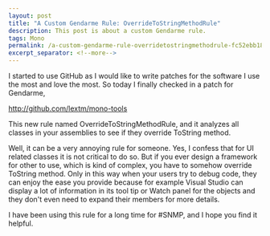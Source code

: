 ```yaml
---
layout: post
title: "A Custom Gendarme Rule: OverrideToStringMethodRule"
description: This post is about a custom Gendarme rule.
tags: Mono
permalink: /a-custom-gendarme-rule-overridetostringmethodrule-fc52ebb18c78
excerpt_separator: <!--more-->
---
```

I started to use GitHub as I would like to write patches for the software I use the most and love the most. So today I finally checked in a patch for Gendarme,

http://github.com/lextm/mono-tools
<!--more-->

This new rule named OverrideToStringMethodRule, and it analyzes all classes in your assemblies to see if they override ToString method.

Well, it can be a very annoying rule for someone. Yes, I confess that for UI related classes it is not critical to do so. But if you ever design a framework for other to use, which is kind of complex, you have to somehow override ToString method. Only in this way when your users try to debug code, they can enjoy the ease you provide because for example Visual Studio can display a lot of information in its tool tip or Watch panel for the objects and they don't even need to expand their members for more details.

I have been using this rule for a long time for #SNMP, and I hope you find it helpful.
